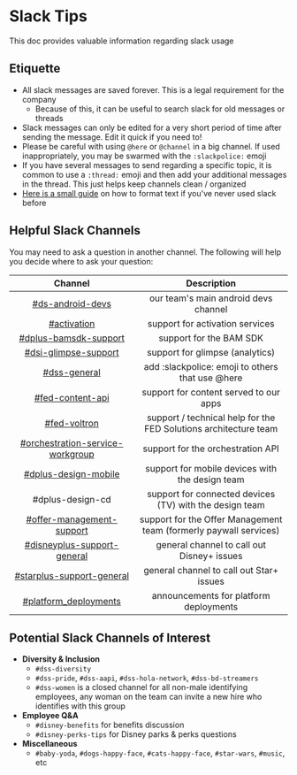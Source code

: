 # Slack Tips

This doc provides valuable information regarding slack usage

## Etiquette

- All slack messages are saved forever. This is a legal requirement for the company
    - Because of this, it can be useful to search slack for old messages or threads
- Slack messages can only be edited for a very short period of time after sending the message. Edit it quick if you need to!
- Please be careful with using `@here` or `@channel` in a big channel. If used inappropriately, you may be swarmed with the `:slackpolice:` emoji
- If you have several messages to send regarding a specific topic, it is common to use a `:thread:` emoji and then add your additional messages in the thread. This
 just helps keep channels clean / organized
- [Here is a small guide](https://slack.com/help/articles/202288908-Format-your-messages) on how to format text if you've never used slack before

## Helpful Slack Channels

You may need to ask a question in another channel. The following will help you decide where to ask your question:

|           **Channel**                                                                 |                                             **Description**                                             |
|:-------------------------------------------------------------------------------------:|:-------------------------------------------------------------------------------------------------------:|
| [#ds-android-devs](https://bamtechmedia.slack.com/archives/CCS275WKV)             | our team's main android devs channel                                                                    |
| [#activation](https://bamtechmedia.slack.com/archives/C8DADUVJ9)                      | support for activation services                                                                         |
| [#dplus-bamsdk-support](https://bamtechmedia.slack.com/archives/CAZ3KHQSH)            | support for the BAM SDK                                                                                 |
| [#dsi-glimpse-support](https://bamtechmedia.slack.com/archives/CSNFJCT3J)             | support for glimpse (analytics)                                                                         |
| [#dss-general](https://bamtechmedia.slack.com/archives/C87DCFXV3)                     | add :slackpolice: emoji to others that use @here                                                        |
| [#fed-content-api](https://bamtechmedia.slack.com/archives/C011M3UTM9D)               | support for content served to our apps                                                                  |
| [#fed-voltron](https://bamtechmedia.slack.com/archives/CCEDM18TX)                     | support / technical help for the FED Solutions architecture team                                        |                                                                  |
| [#orchestration-service-workgroup](https://bamtechmedia.slack.com/archives/CT18YATKK) | support for the orchestration API                                                                       |
| [#dplus-design-mobile](https://bamtechmedia.slack.com/archives/CE1M0H5A7)             | support for mobile devices with the design team                                                         |
| #dplus-design-cd                                                                       | support for connected devices (TV) with the design team                                                 |
| [#offer-management-support](https://bamtechmedia.slack.com/archives/CHE791JUB)        | support for the Offer Management team (formerly paywall services)                                       |
| [#disneyplus-support-general](https://bamtechmedia.slack.com/archives/CL4L5FPKR)      | general channel to call out Disney+ issues                                                              |
| [#starplus-support-general](https://bamtechmedia.slack.com/archives/C028P7QQ075)      | general channel to call out Star+ issues                                                                |
| [#platform_deployments](https://bamtechmedia.slack.com/archives/C02873S1EFR)          | announcements for platform deployments                                                                  |

## Potential Slack Channels of Interest

  - **Diversity & Inclusion**
    - `#dss-diversity`
    - `#dss-pride`, `#dss-aapi`, `#dss-hola-network`, `#dss-bd-streamers`
    - `#dss-women` is a closed channel for all non-male identifying employees, any woman on the team can invite a new hire who identifies with this group
  - **Employee Q&A**
    - `#disney-benefits` for benefits discussion
    - `#disney-perks-tips` for Disney parks & perks questions
  - **Miscellaneous**
    - `#baby-yoda`, `#dogs-happy-face`, `#cats-happy-face`, `#star-wars`, `#music`, etc
